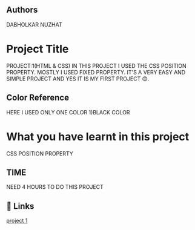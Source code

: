  ## Authors 
 DABHOLKAR NUZHAT 
# Project Title

PROJECT:1(HTML & CSS)
IN THIS PROJECT I USED THE CSS POSITION PROPERTY.
MOSTLY I USED FIXED PROPERTY. IT'S A VERY EASY AND SIMPLE PROJECT AND YES IT IS MY FIRST PROJECT 😊.

## Color Reference
 HERE I  USED ONLY ONE COLOR
 1)BLACK COLOR 

 # What you have learnt in this project
CSS POSITION PROPERTY 

## TIME
 NEED 4 HOURS TO DO THIS PROJECT

## 🔗 Links
[project 1](https://project1a.netlify.app/)
